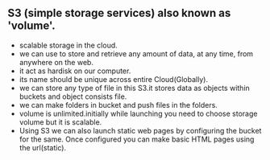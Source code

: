 ## S3 (simple storage services) also known as 'volume'.
- scalable storage in the cloud.
- we can use to store and retrieve any amount of data, at any time, from anywhere on the web.
- it act as hardisk on our computer.
- its name should be unique across entire Cloud(Globally).
- we can store any type of file in this S3.it stores data as objects within buckets and object consists file.
- we can make folders in bucket and push files in the folders.
- volume is unlimited.initially while launching you need to choose storage volume but it is scalable.
- Using S3 we can also launch static web pages by configuring the bucket for the same. Once configured you can make basic HTML pages using the url(static).
